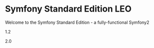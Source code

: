Symfony Standard Edition LEO
========================

Welcome to the Symfony Standard Edition - a fully-functional Symfony2

1.2

2.0